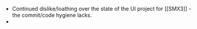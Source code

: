 - Continued dislike/loathing over the state of the UI project for [[SMX3]] - the commit/code hygiene lacks.
-